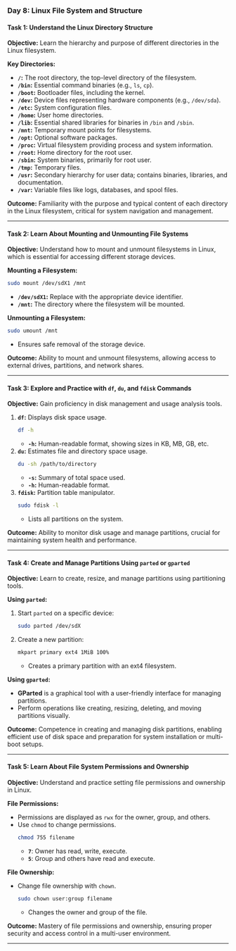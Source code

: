 ### Day 8: Linux File System and Structure

#### **Task 1: Understand the Linux Directory Structure**

**Objective:** Learn the hierarchy and purpose of different directories in the Linux filesystem.

**Key Directories:**

- **`/`:** The root directory, the top-level directory of the filesystem.
- **`/bin`:** Essential command binaries (e.g., `ls`, `cp`).
- **`/boot`:** Bootloader files, including the kernel.
- **`/dev`:** Device files representing hardware components (e.g., `/dev/sda`).
- **`/etc`:** System configuration files.
- **`/home`:** User home directories.
- **`/lib`:** Essential shared libraries for binaries in `/bin` and `/sbin`.
- **`/mnt`:** Temporary mount points for filesystems.
- **`/opt`:** Optional software packages.
- **`/proc`:** Virtual filesystem providing process and system information.
- **`/root`:** Home directory for the root user.
- **`/sbin`:** System binaries, primarily for root user.
- **`/tmp`:** Temporary files.
- **`/usr`:** Secondary hierarchy for user data; contains binaries, libraries, and documentation.
- **`/var`:** Variable files like logs, databases, and spool files.

**Outcome:** Familiarity with the purpose and typical content of each directory in the Linux filesystem, critical for system navigation and management.

---

#### **Task 2: Learn About Mounting and Unmounting File Systems**

**Objective:** Understand how to mount and unmount filesystems in Linux, which is essential for accessing different storage devices.

**Mounting a Filesystem:**

```bash
sudo mount /dev/sdX1 /mnt
```

- **`/dev/sdX1`:** Replace with the appropriate device identifier.
- **`/mnt`:** The directory where the filesystem will be mounted.

**Unmounting a Filesystem:**

```bash
sudo umount /mnt
```

- Ensures safe removal of the storage device.

**Outcome:** Ability to mount and unmount filesystems, allowing access to external drives, partitions, and network shares.

---

#### **Task 3: Explore and Practice with `df`, `du`, and `fdisk` Commands**

**Objective:** Gain proficiency in disk management and usage analysis tools.

1. **`df`:** Displays disk space usage.
   ```bash
   df -h
   ```
   - **`-h`:** Human-readable format, showing sizes in KB, MB, GB, etc.
2. **`du`:** Estimates file and directory space usage.
   ```bash
   du -sh /path/to/directory
   ```
   - **`-s`:** Summary of total space used.
   - **`-h`:** Human-readable format.
3. **`fdisk`:** Partition table manipulator.
   ```bash
   sudo fdisk -l
   ```
   - Lists all partitions on the system.

**Outcome:** Ability to monitor disk usage and manage partitions, crucial for maintaining system health and performance.

---

#### **Task 4: Create and Manage Partitions Using `parted` or `gparted`**

**Objective:** Learn to create, resize, and manage partitions using partitioning tools.

**Using `parted`:**

1. Start `parted` on a specific device:
   ```bash
   sudo parted /dev/sdX
   ```
2. Create a new partition:
   ```bash
   mkpart primary ext4 1MiB 100%
   ```
   - Creates a primary partition with an ext4 filesystem.

**Using `gparted`:**

- **GParted** is a graphical tool with a user-friendly interface for managing partitions.
- Perform operations like creating, resizing, deleting, and moving partitions visually.

**Outcome:** Competence in creating and managing disk partitions, enabling efficient use of disk space and preparation for system installation or multi-boot setups.

---

#### **Task 5: Learn About File System Permissions and Ownership**

**Objective:** Understand and practice setting file permissions and ownership in Linux.

**File Permissions:**

- Permissions are displayed as `rwx` for the owner, group, and others.
- Use `chmod` to change permissions.
  ```bash
  chmod 755 filename
  ```
  - **`7`**: Owner has read, write, execute.
  - **`5`**: Group and others have read and execute.

**File Ownership:**

- Change file ownership with `chown`.
  ```bash
  sudo chown user:group filename
  ```
  - Changes the owner and group of the file.

**Outcome:** Mastery of file permissions and ownership, ensuring proper security and access control in a multi-user environment.

---
